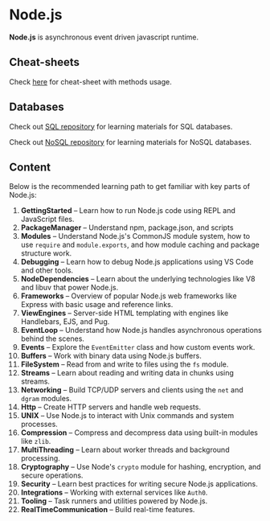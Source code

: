 # Node.js

**Node.js** is asynchronous event driven javascript runtime.

## Cheat-sheets

Check [here](https://github.com/LeCoupa/awesome-cheatsheets) for cheat-sheet with methods usage.

## Databases

Check out [SQL repository](https://github.com/BZIvanov/Learning-SQL) for learning materials for SQL databases.

Check out [NoSQL repository](https://github.com/BZIvanov/Learning-NoSQL) for learning materials for NoSQL databases.

## Content

Below is the recommended learning path to get familiar with key parts of Node.js:

1. **GettingStarted** – Learn how to run Node.js code using REPL and JavaScript files.
2. **PackageManager** – Understand npm, package.json, and scripts
3. **Modules** – Understand Node.js's CommonJS module system, how to use `require` and `module.exports`, and how module caching and package structure work.
4. **Debugging** – Learn how to debug Node.js applications using VS Code and other tools.
5. **NodeDependencies** – Learn about the underlying technologies like V8 and libuv that power Node.js.
6. **Frameworks** – Overview of popular Node.js web frameworks like Express with basic usage and reference links.
7. **ViewEngines** – Server-side HTML templating with engines like Handlebars, EJS, and Pug.
8. **EventLoop** – Understand how Node.js handles asynchronous operations behind the scenes.
9. **Events** – Explore the `EventEmitter` class and how custom events work.
10. **Buffers** – Work with binary data using Node.js buffers.
11. **FileSystem** – Read from and write to files using the `fs` module.
12. **Streams** – Learn about reading and writing data in chunks using streams.
13. **Networking** – Build TCP/UDP servers and clients using the `net` and `dgram` modules.
14. **Http** – Create HTTP servers and handle web requests.
15. **UNIX** – Use Node.js to interact with Unix commands and system processes.
16. **Compression** – Compress and decompress data using built-in modules like `zlib`.
17. **MultiThreading** – Learn about worker threads and background processing.
18. **Cryptography** – Use Node's `crypto` module for hashing, encryption, and secure operations.
19. **Security** – Learn best practices for writing secure Node.js applications.
20. **Integrations** – Working with external services like `Auth0`.
21. **Tooling** – Task runners and utilities powered by Node.js.
22. **RealTimeCommunication** – Build real-time features.
